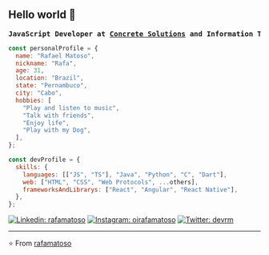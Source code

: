 ## Hello world 👋

<pre><b>JavaScript Developer at <a href="https://www.linkedin.com/company/concretebr/">Concrete Solutions</a> and Information Technology Management Student</b></pre>

```javascript
const personalProfile = {
  name: "Rafael Matoso",
  nickname: "Rafa",
  age: 31,
  location: "Brazil",
  state: "Pernambuco",
  city: "Cabo",
  hobbies: [
    "Play and listen to music",
    "Talk with friends",
    "Enjoy life",
    "Play with my Dog",
  ],
};

const devProfile = {
  skills: {
    languages: [["JS", "TS"], "Java", "Python", "C", "Dart"],
    web: ["HTML", "CSS", "Web Protocols", ...others],
    frameworksAndLibrarys: ["React", "Angular", "React Native"],
  },
};
```

[![Linkedin: rafamatoso](https://img.shields.io/badge/-rafamatoso-black?style=flat&logo=Linkedin&logoColor=white&link=https://www.linkedin.com/in/rafamatoso/)](https://www.linkedin.com/in/rafamatoso/)
[![Instagram: oirafamatoso](https://img.shields.io/badge/-oirafamatoso-black?style=flat&logo=Instagram&link=https://www.instagram.com/oirafamatoso/)](https://www.instagram.com/oirafamatoso/)
[![Twitter: devrm](https://img.shields.io/badge/-devrm-black?style=flat&logo=twitter&link=https://twitter.com/devrm95572079)](https://twitter.com/devrm95572079)

---

⭐️ From [rafamatoso](https://github.com/rafamatoso)
